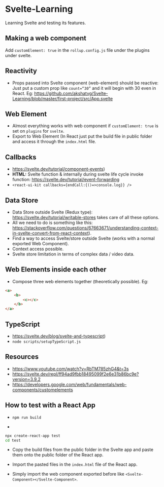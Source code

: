 # Svelte-Learning

Learning Svelte and testing its features.

## Making a web component

Add `customElement: true` in the `rollup.config.js` file under the plugins under svelte.

## Reactivity

- Props passed into Svelte component (web-element) should be reactive:  Just put a custom prop like `count=“30”` and it will begin with 30 even in React. Eg: https://github.com/akshatvg/Svelte-Learning/blob/master/first-project/src/App.svelte

## Web Element

- Almost everything works with web component if `customElement: true` is set on `plugins` for `svelte`.
- Export to Web Element (In React just put the build file in public folder and access it through the `index.html` file.

## Callbacks

- https://svelte.dev/tutorial/component-events)
- **HTML:** Svelte function & internally during svelte life cycle invoke function: https://svelte.dev/tutorial/event-forwarding 
- `<react-ui-kit callbacks={endCall:{()=>console.log}} />`

## Data Store

- Data Store outside Svelte (Redux type): https://svelte.dev/tutorial/writable-stores takes care of all these options. 
- All we need to do is something like this: https://stackoverflow.com/questions/67663671/understanding-context-in-svelte-convert-from-react-context).
- Find a way to access Svelte/store outside Svelte (works with a normal exported Web Component).
- Context access possible.
- Svelte store limitation in terms of complex data / video data.

## Web Elements inside each other

- Compose three web elements together (theoretically possible). Eg:

```html
<a> 
    <b>
        <c></c>
    </b>
</a>
```

## TypeScript

- https://svelte.dev/blog/svelte-and-typescript)
- `node scripts/setupTypeScript.js`

## Resources

- https://www.youtube.com/watch?v=RbTM785zhG4&t=3s
- https://svelte.dev/repl/ff94ad9fbb18495099f2e6e31b86bc9e?version=3.9.2
- https://developers.google.com/web/fundamentals/web-components/customelements

## How to test with a React App

- `npm run build`

-

```bash
npx create-react-app test
cd test
```

- Copy the build files from the public folder in the Svelte app and paste them onto the public folder of the React app.

- Import the pasted files in the `index.html` file of the React app.

- Simply import the web component exported before like `<Svelte-Component></Svelte-Component>`.
